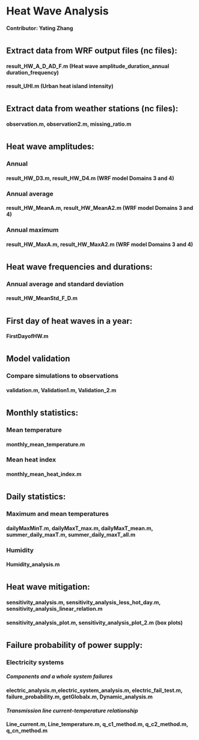 # Heat Wave Analysis
#### Contributor: Yating Zhang
#
## Extract data from WRF output files (nc files):
#### result_HW_A_D_AD_F.m (Heat wave amplitude_duration_annual duration_frequency)
#### result_UHI.m (Urban heat island intensity)
#
## Extract data from weather stations (nc files):
#### observation.m, observation2.m, missing_ratio.m
#
## Heat wave amplitudes:
### Annual 
#### result_HW_D3.m, result_HW_D4.m (WRF model Domains 3 and 4)
### Annual average
#### result_HW_MeanA.m, result_HW_MeanA2.m (WRF model Domains 3 and 4)
### Annual maximum
#### result_HW_MaxA.m, result_HW_MaxA2.m (WRF model Domains 3 and 4)
#
## Heat wave frequencies and durations:
### Annual average and standard deviation
#### result_HW_MeanStd_F_D.m
#
## First day of heat waves in a year:
#### FirstDayofHW.m
#
## Model validation 
### Compare simulations to observations
#### validation.m, Validation1.m, Validation_2.m
#
## Monthly statistics:
### Mean temperature
#### monthly_mean_temperature.m
### Mean heat index
#### monthly_mean_heat_index.m
#
## Daily statistics:
### Maximum and mean temperatures
#### dailyMaxMinT.m, dailyMaxT_max.m, dailyMaxT_mean.m, summer_daily_maxT.m, summer_daily_maxT_all.m
### Humidity
#### Humidity_analysis.m
#
## Heat wave mitigation:
#### sensitivity_analysis.m, sensitivity_analysis_less_hot_day.m, sensitivity_analysis_linear_relation.m
#### sensitivity_analysis_plot.m, sensitivity_analysis_plot_2.m (box plots)
#
## Failure probability of power supply:
### Electricity systems
#### *Components and a whole system failures*
#### electric_analysis.m,electric_system_analysis.m, electric_fail_test.m, failure_probability.m, getGlobalx.m, Dynamic_analysis.m
#### *Transmission line current-temperature relationship*
#### Line_current.m, Line_temperature.m, q_c1_method.m, q_c2_method.m, q_cn_method.m

